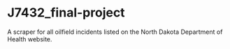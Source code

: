 # J7432_final-project
A scraper for all oilfield incidents listed on the North Dakota Department of Health website.
